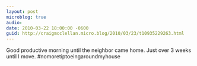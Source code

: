 ```yaml
---
layout: post
microblog: true
audio: 
date: 2010-03-22 18:00:00 -0600
guid: http://craigmcclellan.micro.blog/2010/03/23/t10935229263.html
---
```

Good productive morning until the neighbor came home.  Just over 3 weeks until I move. #nomoretiptoeingaroundmyhouse
